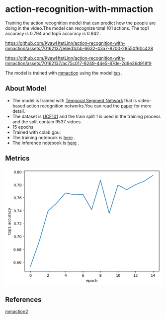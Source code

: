 # action-recognition-with-mmaction

Training the action recognition model that can predict how the people are doing in the video.The model can recognize total 101 actions.
The top1 accuracy is 0.794 and top5 accuracy is 0.942 .

https://github.com/KyawHtetLinn/action-recognition-with-mmaction/assets/70162137/e6ed1cbb-6632-43a7-8700-28550f60c428  

https://github.com/KyawHtetLinn/action-recognition-with-mmaction/assets/70162137/ac75c017-8249-44e5-87de-2d9e36d918f9

The model is trained with [mmaction](https://github.com/open-mmlab/mmaction2) using the model [tsn](https://github.com/open-mmlab/mmaction2/blob/main/configs/recognition/tsn/README.md) . 

## About Model 

* The model is trained with [Temporal Segment Network](https://github.com/open-mmlab/mmaction2/blob/main/configs/recognition/tsn/README.md) that is video-based action recognition networks.You can read the [paper](https://link.springer.com/chapter/10.1007/978-3-319-46484-8_2) for more detail.
* The dataset is [UCF101](https://www.crcv.ucf.edu/data/UCF101.php) and the train split 1 is used in the training process and the split contain 9537 vidoes.
* 15 epochs
* Trained with colab gpu.
* The training notebook is [here](https://github.com/KyawHtetLinn/action-recognition-with-mmaction/blob/main/train/action_recognition_mmaction(train).ipynb) .
* The inference notebook is [here](https://github.com/KyawHtetLinn/action-recognition-with-mmaction/blob/main/inference/action_recognition_mmaction(inference).ipynb) .

## Metrics

![alt text](https://github.com/KyawHtetLinn/action-recognition-with-mmaction/blob/main/assets/acc.png)

## References

[mmaction2](https://github.com/open-mmlab/mmaction2)
